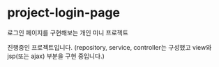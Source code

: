 # project-login-page
로그인 페이지를 구현해보는 개인 미니 프로젝트

진행중인 프로젝트입니다.
(repository, service, controller는 구성했고 view와 jsp(또는 ajax) 부분을 구현 중입니다.)
